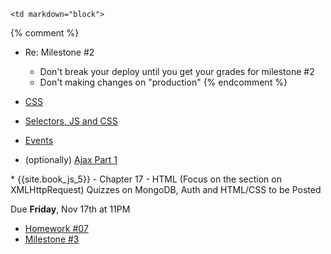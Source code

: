 	<td markdown="block">

{% comment %}
* Re: Milestone #2
    * Don't break your deploy until you get your grades for milestone #2
    * Don't making changes on "production"
{% endcomment %}

* [CSS](slides/19/css.html)
* [Selectors, JS and CSS](slides/19/js-css.html)
* [Events](slides/19/events.html)
* (optionally) [Ajax Part 1](slides/20/ajax.html)


<!-- 
* [](slides//.html)
* [](slides//.html)
-->
</td>
	<td markdown="block">
* {{site.book_js_5}} - Chapter 17 - HTML (Focus on the section on XMLHttpRequest)
</td>
	<td markdown="block">
Quizzes on MongoDB, Auth and HTML/CSS to be Posted

Due __Friday__, Nov 17th at 11PM 


* [Homework #07](homework/07.html)
* [Milestone #3](final-project.html#milestone3)

</td>
